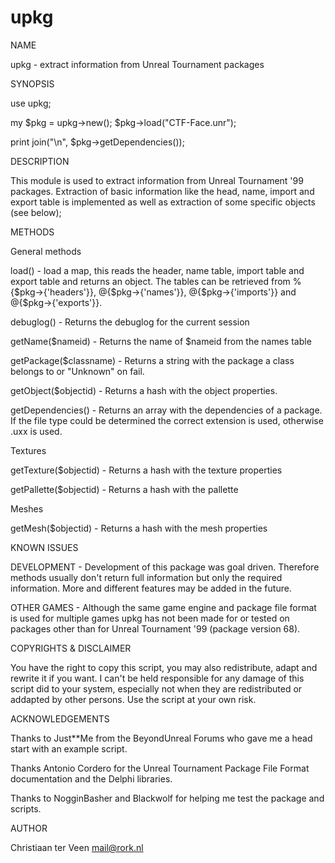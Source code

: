 upkg
====

NAME

upkg - extract information from Unreal Tournament packages

SYNOPSIS

use upkg;
  
my $pkg = upkg->new();
   $pkg->load("CTF-Face.unr");
     
print join("\n", $pkg->getDependencies());
  
DESCRIPTION

This module is used to extract information from Unreal Tournament '99 packages.
Extraction of basic information like the head, name, import and export table is
implemented as well as extraction of some specific objects (see below);
  
METHODS

General methods

load() - load a map, this reads the header, name table, import table and export
table and returns an object. The tables can be retrieved from
%{$pkg->{'headers'}}, @{$pkg->{'names'}}, @{$pkg->{'imports'}} and
@{$pkg->{'exports'}}.
  
debuglog() - Returns the debuglog for the current session
  
getName($nameid) - Returns the name of $nameid from the names table

getPackage($classname) - Returns a string with the package a class belongs to
or "Unknown" on fail.

getObject($objectid) - Returns a hash with the object properties.

getDependencies() - Returns an array with the dependencies of a package. If the
file type could be determined the correct extension is used, otherwise .uxx is
used.


Textures
  
getTexture($objectid) - Returns a hash with the texture properties
  
getPallette($objectid) - Returns a hash with the pallette
  
Meshes
  
getMesh($objectid) - Returns a hash with the mesh properties
  
KNOWN ISSUES

DEVELOPMENT - Development of this package was goal driven. Therefore methods
usually don't return full information but only the required information. More
and different features may be added in the future.

OTHER GAMES - Although the same game engine and package file format is used
for multiple games upkg has not been made for or tested on packages other than
for Unreal Tournament '99 (package version 68).
  
COPYRIGHTS & DISCLAIMER

You have the right to copy this script, you may also redistribute, adapt and
rewrite it if you want. I can't be held responsible for any damage of this
script did to your system, especially not when they are redistributed or
addapted by other persons. Use the script at your own risk.
  
ACKNOWLEDGEMENTS

Thanks to Just**Me from the BeyondUnreal Forums who gave me a head start with
an example script.
  
Thanks Antonio Cordero for the Unreal Tournament Package File Format
documentation and the Delphi libraries.
  
Thanks to NogginBasher and Blackwolf for helping me test the package and
scripts.
  
AUTHOR

Christiaan ter Veen <mail@rork.nl>
